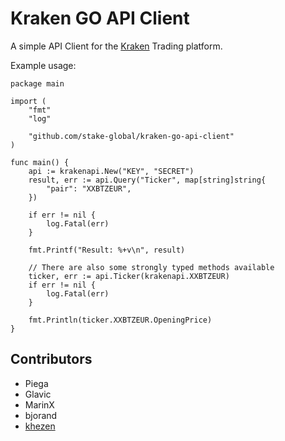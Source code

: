 Kraken GO API Client
====================

[//]: # ([![build status]&#40;https://img.shields.io/travis/beldur/kraken-go-api-client/master.svg&#41;]&#40;https://travis-ci.org/beldur/kraken-go-api-client&#41;)

A simple API Client for the [Kraken](https://www.kraken.com/ "Kraken") Trading platform.

Example usage:

```
package main

import (
	"fmt"
	"log"

	"github.com/stake-global/kraken-go-api-client"
)

func main() {
	api := krakenapi.New("KEY", "SECRET")
	result, err := api.Query("Ticker", map[string]string{
		"pair": "XXBTZEUR",
	})

	if err != nil {
		log.Fatal(err)
	}

	fmt.Printf("Result: %+v\n", result)

	// There are also some strongly typed methods available
	ticker, err := api.Ticker(krakenapi.XXBTZEUR)
	if err != nil {
		log.Fatal(err)
	}

	fmt.Println(ticker.XXBTZEUR.OpeningPrice)
}
```

## Contributors
 - Piega
 - Glavic
 - MarinX
 - bjorand
 - [khezen](https://github.com/khezen)
 